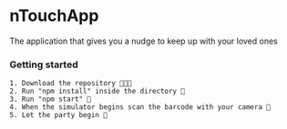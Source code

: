 # nTouchApp

The application that gives you a nudge to keep up with your loved ones

### Getting started

```
1. Download the repository 👩🏽‍💻
2. Run "npm install" inside the directory 🤖
3. Run "npm start" 🐉
4. When the simulator begins scan the barcode with your camera 📲
5. Let the party begin 🎊
```
